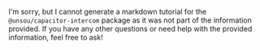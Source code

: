I'm sorry, but I cannot generate a markdown tutorial for the `@unsou/capacitor-intercom` package as it was not part of the information provided. If you have any other questions or need help with the provided information, feel free to ask!
